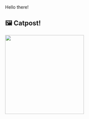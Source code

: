 Hello there!



## 🖼️ Catpost!

<sub>
    <img src="https://cdn2.thecatapi.com/images/AEzpU3RDe.false" height="256">
</sub>

